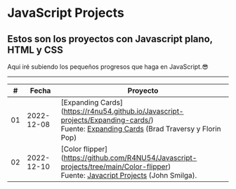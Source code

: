 # JavaScript Projects
## Estos son los proyectos con Javascript plano, HTML y CSS
Aqui iré subiendo los pequeños progresos que haga en JavaScript.😎
<hr>

|  #  | Fecha      | Proyecto                                                                                                                                                                                                                                                                                                                                                                                                                                              |
| :-: | ---------- | ------------------------------------------------------------------------------------------------------------------------------------------------------------------------------------------------------------------------------------------------------------------------------------------------------------------------------------------------------------------------------------------------------------------------------------------------------ |
| 01  | 2022-12-08 | [Expanding Cards] (https://r4nu54.github.io/Javascript-projects/Expanding-cards/) <br> Fuente: [Expanding Cards](https://github.com/bradtraversy/50projects50days/tree/master/expanding-cards) (Brad Traversy y Florin Pop) |
| 02  | 2022-12-10 | [Color flipper] (https://github.com/R4NU54/Javascript-projects/tree/main/Color-flipper) <br> Fuente: [Javacript Projects](https://www.vanillajavascriptprojects.com/) (John Smilga). |


